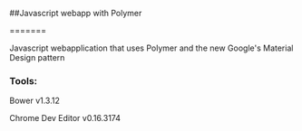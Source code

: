##Javascript webapp with Polymer

=======

Javascript webapplication that uses Polymer and the new Google's Material Design pattern 

### Tools:

Bower v1.3.12

Chrome Dev Editor v0.16.3174

